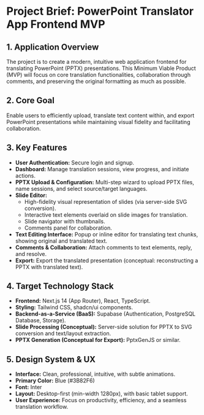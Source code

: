 # Project Brief: PowerPoint Translator App Frontend MVP

## 1. Application Overview
The project is to create a modern, intuitive web application frontend for translating PowerPoint (PPTX) presentations. This Minimum Viable Product (MVP) will focus on core translation functionalities, collaboration through comments, and preserving the original formatting as much as possible.

## 2. Core Goal
Enable users to efficiently upload, translate text content within, and export PowerPoint presentations while maintaining visual fidelity and facilitating collaboration.

## 3. Key Features
- **User Authentication:** Secure login and signup.
- **Dashboard:** Manage translation sessions, view progress, and initiate actions.
- **PPTX Upload & Configuration:** Multi-step wizard to upload PPTX files, name sessions, and select source/target languages.
- **Slide Editor:**
    - High-fidelity visual representation of slides (via server-side SVG conversion).
    - Interactive text elements overlaid on slide images for translation.
    - Slide navigator with thumbnails.
    - Comments panel for collaboration.
- **Text Editing Interface:** Popup or inline editor for translating text chunks, showing original and translated text.
- **Comments & Collaboration:** Attach comments to text elements, reply, and resolve.
- **Export:** Export the translated presentation (conceptual: reconstructing a PPTX with translated text).

## 4. Target Technology Stack
- **Frontend:** Next.js 14 (App Router), React, TypeScript.
- **Styling:** Tailwind CSS, shadcn/ui components.
- **Backend-as-a-Service (BaaS):** Supabase (Authentication, PostgreSQL Database, Storage).
- **Slide Processing (Conceptual):** Server-side solution for PPTX to SVG conversion and text/layout extraction.
- **PPTX Generation (Conceptual for Export):** PptxGenJS or similar.

## 5. Design System & UX
- **Interface:** Clean, professional, intuitive, with subtle animations.
- **Primary Color:** Blue (#3B82F6)
- **Font:** Inter
- **Layout:** Desktop-first (min-width 1280px), with basic tablet support.
- **User Experience:** Focus on productivity, efficiency, and a seamless translation workflow.
